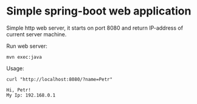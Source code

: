 # Simple spring-boot web application

Simple http web server, it starts on port 8080 and return IP-address of current server machine.

Run web server:
```
mvn exec:java
```

Usage:
```
curl "http://localhost:8080/?name=Petr"

Hi, Petr!
My Ip: 192.168.0.1
```


